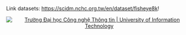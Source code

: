 Link datasets: https://scidm.nchc.org.tw/en/dataset/fisheye8k!



<p align="center">
  <a href="https://www.uit.edu.vn/" title="Trường Đại học Công nghệ Thông tin" style="border: 5;">
    <img src="[https://i.imgur.com/WmMnSRt.png](https://hackmd-prod-images.s3-ap-northeast-1.amazonaws.com/uploads/upload_6f1a094f26185a033d5c46d9b30e1d5e.jpg?AWSAccessKeyId=AKIA3XSAAW6AWSKNINWO&Expires=1723693421&Signature=cznE0BqVAcQ%2FuA%2Flkn0h1Kcf6Ok%3D)" alt="Trường Đại học Công nghệ Thông tin | University of Information Technology">
  </a>
</p>
